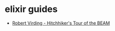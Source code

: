 # elixir guides

- [Robert Virding - Hitchhiker's Tour of the BEAM](https://www.youtube.com/watch?v=_Pwlvy3zz9M)
